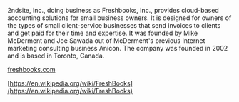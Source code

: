 2ndsite, Inc., doing business as Freshbooks, Inc., provides cloud-based accounting solutions for small business owners. It is designed for owners of the types of small client-service businesses that send invoices to clients and get paid for their time and expertise. It was founded by Mike McDerment and Joe Sawada out of McDerment's previous Internet marketing consulting business Anicon. The company was founded in 2002 and is based in Toronto, Canada.  
[freshbooks.com](freshbooks.com)  
[https://en.wikipedia.org/wiki/FreshBooks](https://en.wikipedia.org/wiki/FreshBooks)